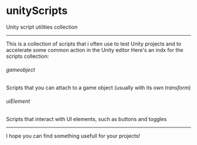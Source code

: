 # unityScripts
Unity script utilities collection
 - - -
This is a collection of scripts that i often use to test Unity projects and to accelerate some common action in the Unity editor
Here's an indx for the scripts collection:

###### gameobject
Scripts that you can attach to a game object (usually with its own *transform*)

###### uiElement
Scripts that interact with UI elements, such as buttons and toggles

 - - -
I hope you can find something usefull for your projects!
